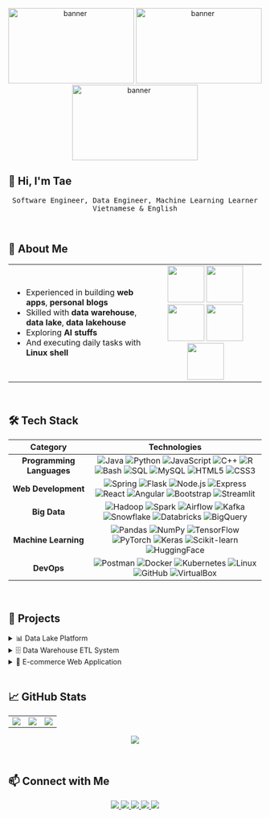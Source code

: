 <!-- BANNER -->
<p align="center">
  <img src="https://i.pinimg.com/originals/98/4e/81/984e81934046c3050464525dfcacb6bc.gif" alt="banner" width="250" height="150"/>
  <img src="https://i.pinimg.com/originals/98/4e/81/984e81934046c3050464525dfcacb6bc.gif" alt="banner" width="250" height="150"/>
  <img src="https://i.pinimg.com/originals/98/4e/81/984e81934046c3050464525dfcacb6bc.gif" alt="banner" width="250" height="150"/>
</p>

## 👋 Hi, I'm Tae  

<p align="center">
  <samp>
    Software Engineer, Data Engineer, Machine Learning Learner <br/>
    Vietnamese & English
  </samp>
</p>

<br>

## 👤 About Me
<table>
<tr>
<td>

- Experienced in building **web apps**, **personal blogs**  
- Skilled with **data warehouse**, **data lake**, **data lakehouse**  
- Exploring **AI stuffs**  
- And executing daily tasks with **Linux shell**  

</td>
<td align="center">

<img src="https://cdn.jsdelivr.net/gh/devicons/devicon/icons/java/java-original.svg" width="73"/>  
<img src="https://cdn.jsdelivr.net/gh/devicons/devicon/icons/python/python-original.svg" width="73"/>  
<img src="https://cdn.simpleicons.org/javascript/F7DF1E/000000" width="73"/>  
<img src="https://cdn.jsdelivr.net/gh/devicons/devicon/icons/mysql/mysql-original.svg" width="73"/>  
<img src="https://cdn.jsdelivr.net/gh/devicons/devicon/icons/postgresql/postgresql-original.svg" width="73"/>  

</td>
</tr>
</table>

<br>

## 🛠️ Tech Stack  

<div align="center">

| **Category** | **Technologies** |
|:------------:|:----------------:|
| **Programming Languages** | ![Java](https://img.shields.io/badge/Java-ED8B00?logo=java&logoColor=white) ![Python](https://img.shields.io/badge/Python-3776AB?logo=python&logoColor=white) ![JavaScript](https://img.shields.io/badge/JavaScript-F7DF1E?logo=javascript&logoColor=black) ![C++](https://img.shields.io/badge/C++-00599C?logo=cplusplus&logoColor=white) ![R](https://img.shields.io/badge/R-276DC3?logo=r&logoColor=white) ![Bash](https://img.shields.io/badge/Bash-4EAA25?logo=gnubash&logoColor=white) ![SQL](https://img.shields.io/badge/SQL-003B57?logo=postgresql&logoColor=white) ![MySQL](https://img.shields.io/badge/MySQL-4479A1?logo=mysql&logoColor=white) ![HTML5](https://img.shields.io/badge/HTML5-E34F26?logo=html5&logoColor=white) ![CSS3](https://img.shields.io/badge/CSS3-1572B6?logo=css3&logoColor=white) |
| **Web Development** | ![Spring](https://img.shields.io/badge/Spring-6DB33F?logo=spring&logoColor=white) ![Flask](https://img.shields.io/badge/Flask-000000?logo=flask&logoColor=white) ![Node.js](https://img.shields.io/badge/Node.js-339933?logo=node.js&logoColor=white) ![Express](https://img.shields.io/badge/Express-000000?logo=express&logoColor=white) ![React](https://img.shields.io/badge/React-61DAFB?logo=react&logoColor=black) ![Angular](https://img.shields.io/badge/Angular-DD0031?logo=angular&logoColor=white) ![Bootstrap](https://img.shields.io/badge/Bootstrap-7952B3?logo=bootstrap&logoColor=white) ![Streamlit](https://img.shields.io/badge/Streamlit-FF4B4B?logo=streamlit&logoColor=white) |
| **Big Data** | ![Hadoop](https://img.shields.io/badge/Hadoop-FFCA28?logo=apachehadoop&logoColor=black) ![Spark](https://img.shields.io/badge/Spark-E25A1C?logo=apachespark&logoColor=white) ![Airflow](https://img.shields.io/badge/Airflow-017CEE?logo=apacheairflow&logoColor=white) ![Kafka](https://img.shields.io/badge/Kafka-231F20?logo=apachekafka&logoColor=white) ![Snowflake](https://img.shields.io/badge/Snowflake-29B5E8?logo=snowflake&logoColor=white) ![Databricks](https://img.shields.io/badge/Databricks-FF3621?logo=databricks&logoColor=white) ![BigQuery](https://img.shields.io/badge/BigQuery-669DF6?logo=googlebigquery&logoColor=white) |
| **Machine Learning** | ![Pandas](https://img.shields.io/badge/Pandas-150458?logo=pandas&logoColor=white) ![NumPy](https://img.shields.io/badge/NumPy-013243?logo=numpy&logoColor=white) ![TensorFlow](https://img.shields.io/badge/TensorFlow-FF6F00?logo=tensorflow&logoColor=white) ![PyTorch](https://img.shields.io/badge/PyTorch-EE4C2C?logo=pytorch&logoColor=white) ![Keras](https://img.shields.io/badge/Keras-D00000?logo=keras&logoColor=white) ![Scikit-learn](https://img.shields.io/badge/Scikit--learn-F7931E?logo=scikitlearn&logoColor=white) ![HuggingFace](https://img.shields.io/badge/Hugging%20Face-FFD21E?logo=huggingface&logoColor=black) |
| **DevOps** | ![Postman](https://img.shields.io/badge/Postman-FF6C37?logo=postman&logoColor=white) ![Docker](https://img.shields.io/badge/Docker-2496ED?logo=docker&logoColor=white) ![Kubernetes](https://img.shields.io/badge/Kubernetes-326CE5?logo=kubernetes&logoColor=white) ![Linux](https://img.shields.io/badge/Linux-FCC624?logo=linux&logoColor=black) ![GitHub](https://img.shields.io/badge/GitHub-181717?logo=github&logoColor=white) ![VirtualBox](https://img.shields.io/badge/VirtualBox-183A61?logo=virtualbox&logoColor=white)|

</div>

<br>

## 🚀 Projects  

<details>
  <summary>📊 Data Lake Platform</summary>
  
  - Built a **data lake** with Hadoop + Spark + Cloud storage  
  - Automated **ETL pipelines** with Airflow + Kafka  
  - Processed data → structured storage → ML-ready datasets  
</details>

<details>
  <summary>🗄️ Data Warehouse ETL System</summary>
  
  - Designed **OLAP schema** for BI reporting  
  - Queried big data with **Hive + Spark SQL**  
  - Built dashboards using **Power BI / Tableau**  
</details>

<details>
  <summary>🛒 E-commerce Web Application</summary>
  
  - Full-stack project: **Spring Boot (backend)** + **React (frontend)**  
  - Features: user login, catalog, cart, checkout, payment  
  - Security: **Spring Security + BCryptPasswordEncoder**  
</details>

<br>

## 📈 GitHub Stats  
<!--
<p align="center">
  <img src="https://github-profile-trophy.vercel.app/?username=taaytungstieenf&theme=radical&margin-w=5&margin-h=5"/>
</p>
-->
<p align="center">
  <table>
    <tr>
      <td>
        <img src="https://github-readme-streak-stats.herokuapp.com?user=taaytungstieenf&theme=radical&hide_border=true" />
      </td>
      <td>
        <img src="https://github-readme-stats.vercel.app/api/top-langs/?username=taaytungstieenf&layout=compact&theme=radical&hide_border=true" />
      </td>
      <td>
        <img src="https://github-readme-stats.vercel.app/api?username=taaytungstieenf&show_icons=true&theme=radical&hide_border=true" />
      </td>
    </tr>
  </table>
</p>

<p align="center">
  <img src="https://github-readme-activity-graph.vercel.app/graph?username=taaytungstieenf&theme=radical&hide_border=true" />
</p>



<br>

## 📫 Connect with Me  

<p align="center">
  <a href="mailto:nguyenductay121999@gmail.com">
    <img src="https://img.shields.io/badge/Gmail-red?style=for-the-badge&logo=gmail&logoColor=white" />
  </a>
  <a href="https://wa.me/0974328514">
    <img src="https://img.shields.io/badge/WhatsApp-25D366?style=for-the-badge&logo=whatsapp&logoColor=white" />
  </a>
  <a href="https://t.me/your-username">
    <img src="https://img.shields.io/badge/Telegram-2CA5E0?style=for-the-badge&logo=telegram&logoColor=white" />
  </a>
  <a href="https://linkedin.com/in/elcoco33">
    <img src="https://img.shields.io/badge/LinkedIn-blue?style=for-the-badge&logo=linkedin" />
  </a>
  <a href="https://instagram.com/taetae.zip">
    <img src="https://img.shields.io/badge/Instagram-E4405F?style=for-the-badge&logo=instagram&logoColor=white" />
  </a>
</p>


